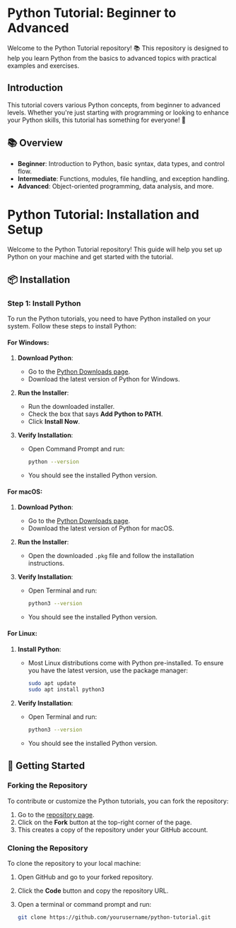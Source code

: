 # Python Tutorial: Beginner to Advanced

Welcome to the Python Tutorial repository! 📚 This repository is designed to help you learn Python from the basics to advanced topics with practical examples and exercises.

## Introduction

This tutorial covers various Python concepts, from beginner to advanced levels. Whether you're just starting with programming or looking to enhance your Python skills, this tutorial has something for everyone! 🚀

## 📚 Overview

- **Beginner**: Introduction to Python, basic syntax, data types, and control flow.
- **Intermediate**: Functions, modules, file handling, and exception handling.
- **Advanced**: Object-oriented programming, data analysis, and more.


# Python Tutorial: Installation and Setup

Welcome to the Python Tutorial repository! This guide will help you set up Python on your machine and get started with the tutorial.

## 📦 Installation

### Step 1: Install Python

To run the Python tutorials, you need to have Python installed on your system. Follow these steps to install Python:

#### For Windows:

1. **Download Python**:
   - Go to the [Python Downloads page](https://www.python.org/downloads/windows/).
   - Download the latest version of Python for Windows.

2. **Run the Installer**:
   - Run the downloaded installer.
   - Check the box that says **Add Python to PATH**.
   - Click **Install Now**.

3. **Verify Installation**:
   - Open Command Prompt and run:
     ```bash
     python --version
     ```
   - You should see the installed Python version.

#### For macOS:

1. **Download Python**:
   - Go to the [Python Downloads page](https://www.python.org/downloads/macos/).
   - Download the latest version of Python for macOS.

2. **Run the Installer**:
   - Open the downloaded `.pkg` file and follow the installation instructions.

3. **Verify Installation**:
   - Open Terminal and run:
     ```bash
     python3 --version
     ```
   - You should see the installed Python version.

#### For Linux:

1. **Install Python**:
   - Most Linux distributions come with Python pre-installed. To ensure you have the latest version, use the package manager:
     ```bash
     sudo apt update
     sudo apt install python3
     ```

2. **Verify Installation**:
   - Open Terminal and run:
     ```bash
     python3 --version
     ```
   - You should see the installed Python version.

## 📂 Getting Started

### Forking the Repository

To contribute or customize the Python tutorials, you can fork the repository:

1. Go to the [repository page](https://github.com/karansingh1820/Python_Tutorial).
2. Click on the **Fork** button at the top-right corner of the page.
3. This creates a copy of the repository under your GitHub account.

### Cloning the Repository

To clone the repository to your local machine:

1. Open GitHub and go to your forked repository.
2. Click the **Code** button and copy the repository URL.

3. Open a terminal or command prompt and run:
   ```bash
   git clone https://github.com/yourusername/python-tutorial.git



